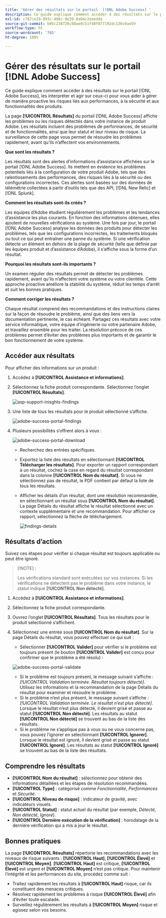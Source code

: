```yaml
---
title: 'Gérer des résultats sur le portail  [!DNL Adobe Success] '
description: Ce guide explique comment accéder à des résultats sur le portail  [!DNL Adobe Success] , les interpréter et agir sur ceux-ci pour vous aider à gérer de manière proactive les risques liés aux performances, à la sécurité et aux fonctionnalités des produits.
exl-id: c787ce29-993c-498c-9e39-8a04c2eeedda
source-git-commit: b05c238726c88ae0c51f40f077192dc136c0ae59
workflow-type: ht
source-wordcount: '765'
ht-degree: 100%

---
```


# Gérer des résultats sur le portail [!DNL Adobe Success]

Ce guide explique comment accéder à des résultats sur le portail [!DNL Adobe Success], les interpréter et agir sur ceux-ci pour vous aider à gérer de manière proactive les risques liés aux performances, à la sécurité et aux fonctionnalités des produits.

La page **[!UICONTROL Résultats]** du portail [!DNL Adobe Success] affiche les problèmes ou les risques détectés dans votre instance de produit Adobe. Les résultats incluent des problèmes de performances, de sécurité et de fonctionnalités, ainsi que leur statut et leur niveau de risque. La surveillance de cette page vous permet de résoudre les problèmes rapidement, avant qu’ils n’affectent vos environnements.

**Que sont les résultats ?**

Les résultats sont des alertes d’informations d’assistance affichées sur le portail [!DNL Adobe Success]. Ils mettent en évidence les problèmes potentiels liés à la configuration de votre produit Adobe, tels que des ralentissements des performances, des risques liés à la sécurité ou des configurations incorrectes. Ces alertes sont basées sur des données de télémétrie collectées à partir d’outils tels que des API, [!DNL New Relic] et [!DNL Splunk].

**Comment les résultats sont-ils créés ?**

Les équipes d’Adobe étudient régulièrement les problèmes et les tendances d’assistance les plus courants. En fonction des informations obtenues, elles ajoutent de nouvelles vérifications au système. Une fois par jour, le portail [!DNL Adobe Success] analyse les données des produits pour détecter les problèmes, tels que les configurations incorrectes, les traitements bloqués ou tout ce qui peut entraîner une panne du système. Si une vérification détecte un élément en dehors de la plage de sécurité (telle que définie par les équipes produit et d’assistance d’Adobe), il s’affiche sous la forme d’un résultat.

**Pourquoi les résultats sont-ils importants ?**

Un examen régulier des résultats permet de détecter les problèmes rapidement, avant qu’ils n’affectent votre système ou votre clientèle. Cette approche proactive améliore la stabilité du système, réduit les temps d’arrêt et suit les bonnes pratiques.

**Comment corriger les résultats ?**

Chaque résultat comprend des recommandations et des instructions claires sur la façon de résoudre le problème, ainsi que des liens vers la documentation pertinente, le cas échéant. Partagez ces résultats avec votre service informatique, votre équipe d’ingénierie ou votre partenaire Adobe, et travaillez ensemble pour les traiter. La résolution précoce de ces problèmes permet d’éviter des problèmes plus importants et de garantir le bon fonctionnement de votre système.


## Accéder aux résultats

Pour afficher des informations sur un produit :

1. Accédez à **[!UICONTROL Assistance et informations]**.
1. Sélectionnez la fiche produit correspondante. Sélectionnez l’onglet **[!UICONTROL Résultats]**.

   ![asp-support-inisghts-findings](../../assets/asp-support-inisghts-findings.png)


1. Une liste de tous les résultats pour le produit sélectionné s’affiche.

   ![adobe-success-portal-findings](../../assets/adobe-success-portal-findings.png)

1. Plusieurs possibilités sʼoffrent alors à vous :

   ![adobe-success-portal-download](../../assets/adobe-success-portal-download.png)

   * Recherchez des entrées spécifiques.
   * Exportez la liste des résultats en sélectionnant **[!UICONTROL Télécharger les résultats]**. Pour exporter un rapport correspondant à un résultat, cochez la case en regard du résultat correspondant dans la colonne **[!UICONTROL Nom du résultat]**. Si vous ne sélectionnez pas de résultat, le PDF contient par défaut la liste de tous les résultats.
   * Afficher les détails d’un résultat, dont une résolution recommandée, en sélectionnant un résultat sous **[!UICONTROL Nom du résultat]**. La page Détails du résultat affiche le résultat sélectionné avec un contexte supplémentaire et une recommandation. Pour afficher ce rapport, sélectionnez la flèche de téléchargement.


     ![findings-details](../../assets/findings-details.png)


## Résultats d’action

Suivez ces étapes pour vérifier si chaque résultat est toujours applicable ou peut être ignoré.

>[!NOTE] :
>
>Les vérifications standard sont exécutées sur vos instances. Si les vérifications ne détectent pas le problème dans votre instance, le statut indique **[!UICONTROL Non détecté]**.

1. Accédez à **[!UICONTROL Assistance et informations]**.
1. Sélectionnez la fiche produit correspondante.
1. Ouvrez lʼonglet **[!UICONTROL Résultats]**. Tous les résultats pour le produit sélectionné s’affichent.
1. Sélectionnez une entrée sous **[!UICONTROL Nom du résultat]**. Sur la page Détails du résultat, vous pouvez effectuer ce qui suit :
   * Sélectionner **[!UICONTROL Valider]** pour vérifier si le problème est toujours présent (le bouton **[!UICONTROL Valider]** est conçu pour confirmer que le problème a été résolu) :

   ![adobe-success-portal-validate](../../assets/adobe-success-portal-validate.png)


   * Si le problème est toujours présent, le message suivant s’affiche : *[!UICONTROL Validation terminée. Résultat toujours détecté]*. Utilisez les informations et la recommandation de la page Détails du résultat pour examiner et résoudre le problème.
   * Si le problème n’est plus présent, le message suivant s’affiche : *[!UICONTROL Validation terminée. Le résultat n’est plus détecté]*. Lorsque le résultat n’est plus détecté, il devient grisé et passe au statut **[!UICONTROL Non détecté]**. Les résultats au statut **[!UICONTROL Non détecté]** se trouvent au bas de la liste des résultats.
   * Si le problème ne s’applique pas à vous ou ne vous concerne pas, vous pouvez l’ignorer en sélectionnant **[!UICONTROL Ignorer]**. Lorsque le résultat est ignoré, il devient grisé et passe au statut **[!UICONTROL Ignoré]**.  Les résultats au statut **[!UICONTROL Ignoré]** se trouvent au bas de la liste des résultats.

## Comprendre les résultats

* **[!UICONTROL Nom du résultat]** : sélectionnez pour obtenir des informations détaillées et les étapes de résolution recommandées.
* **[!UICONTROL Type]** : catégorisé comme *Fonctionnalité*, *Performances* et *Sécurité*.
* **[!UICONTROL Niveau de risque]** : indicateur de gravité, avec indicateurs visuels.
* **[!UICONTROL Statut]** : statut actuel du résultat (par exemple, *Détecté*, *Non détecté*, *Ignoré*).
* **[!UICONTROL Dernière exécution de la vérification]** : horodatage de la dernière vérification qui a mis à jour le résultat.


## Bonnes pratiques

La page **[!UICONTROL Résultats]** répertorie les recommandations avec les niveaux de risque suivants : **[!UICONTROL Haut]**, **[!UICONTROL Élevé]** et **[!UICONTROL Moyen]**. **[!UICONTROL Haut]** est critique, **[!UICONTROL Élevé]** est urgent et **[!UICONTROL Moyen]** n’est pas critique. Pour maintenir l’intégrité et les performances du site, procédez comme suit :

* Traitez rapidement les résultats à **[!UICONTROL Haut]** risque, car ils constituent des menaces critiques.
* Résolvez rapidement les problèmes à risque **[!UICONTROL Élevé]** afin d’éviter toute escalade.
* Surveillez régulièrement les résultats à **[!UICONTROL Moyen]** risque et agissez selon vos besoins.
